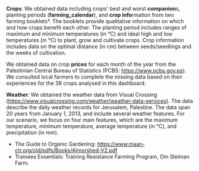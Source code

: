 **Crops**: We obtained data including crops' best and worst **companion**s, planting periods (**farming_calendar**), and **crop info**rmation from two farming booklets*. The booklets provide qualitative information on which and how crops benefit each other. The planting period includes ranges of maximum and minimum temperatures (in °C) and ideal high and low temperatures (in °C) to plant, grow and cultivate crops. Crop information includes data on the optimal distance (in cm) between seeds/seedlings and the weeks of cultivation. 

We obtained data on crop **prices** for each month of the year from the Palestinian Central Bureau of Statistics (PCBS: https://www.pcbs.gov.ps). We consulted local farmers to complete the missing data based on their experiences for the 38 crops analysed in this dashboard. 


**Weather**: We obtained the weather data from Visual Crossing (https://www.visualcrossing.com/weather/weather-data-services). The data describe the daily weather records for Jerusalem, Palestine. The data span 20 years from January 1, 2013, and include several weather features. For our scenario, we focus on four main features, which are the maximum temperature, minimum temperature, average temperature (in °C), and precipitation (in mm).

* The Guide to Organic Gardening: https://www.maan-ctr.org/old/pdfs/Books/Almorshed-V2.pdf
* Trainees Essentials: Training Resistance Farming Program, Om Sleiman Farm.
